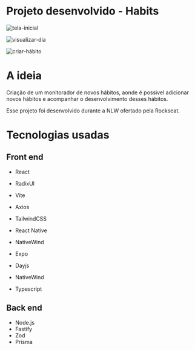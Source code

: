# Projeto desenvolvido - Habits 

 ![tela-inicial](https://user-images.githubusercontent.com/91674018/215804830-b8ad85a2-f197-435a-81a1-1c39d2c67fd2.png)
 
 ![visualizar-dia](https://user-images.githubusercontent.com/91674018/215804830-b8ad85a2-f197-435a-81a1-1c39d2c67fd2.png)
  
 ![criar-hábito](https://user-images.githubusercontent.com/91674018/215804830-b8ad85a2-f197-435a-81a1-1c39d2c67fd2.png)


# A ideia
Criação de um monitorador de novos hábitos, aonde é possivel adicionar novos hábitos e acompanhar o desenvolvimento desses hábitos. 

Esse projeto foi desenvolvido durante a NLW ofertado pela Rockseat. 

# Tecnologias usadas
## Front end
 - React
 - RadixUI
 - Vite
 - Axios
 - TailwindCSS
 
 - React Native
 - NativeWind
 - Expo
 - Dayjs
 - NativeWind
 - Typescript
 
 ## Back end
 - Node.js 
 - Fastify
 - Zod
 - Prisma
